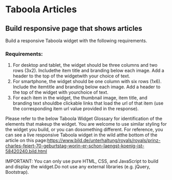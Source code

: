 # Taboola Articles

<!-- ASSUMPTION:
The API returns data with the names that I have used. -->

<!-- In the absence of an actual API I have rendered all the HTML here manually.
	If I had access to the API I would have used the widget.js file (on line 99 of index.html)
	to render the html -->

## Build responsive page that shows articles

Build a ​responsive​ Taboola widget with the following requirements.

### Requirements:

1. For desktop and tablet, the widget should be three columns and two rows (3x2). Includethe item title and branding below each image. Add a header to the top of the widgetwith your choice of text.
2. For smartphone, the widget should be one column with six rows (1x6). Include the itemtitle and branding below each image. Add a header to the top of the widget with yourchoice of text.
3. For each item in the widget, the thumbnail image, item title, and branding text shouldbe clickable links that load the url of that item (use the corresponding item ​url​ value provided in the response).

Please refer to the below Taboola Widget Glossary for identification of the elements that makeup the widget. You are welcome to use similar styling for the widget you build, or you can dosomething different. For reference, you can see a live responsive Taboola widget in the wild atthe bottom of the article on this page:https://www.bild.de/unterhaltung/royals/royals/prinz-charles-feiert-70-geburtstag-worin-er-schon-laengst-koenig-ist-58420240.bild.html

IMPORTANT: You can only use pure HTML, CSS, and JavaScript to build and display the widget.Do not use any external libraries (e.g. jQuery, Bootstrap).
